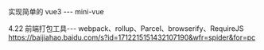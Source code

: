 实现简单的 vue3 --- mini-vue

4.22 前端打包工具--- webpack、rollup、Parcel、browserify、RequireJS
https://baijiahao.baidu.com/s?id=1712215151432107190&wfr=spider&for=pc
